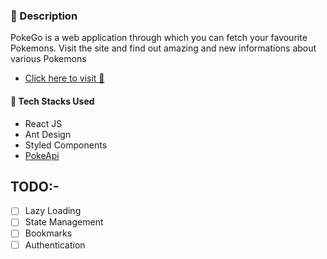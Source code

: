 ### 📇 Description

PokeGo is a web application through which you can fetch your favourite Pokemons.
Visit the site and find out amazing and new informations about various Pokemons

- [Click here to visit 🚀](https://mypokego.netlify.app/)

#### 🔧 Tech Stacks Used

- React JS
- Ant Design
- Styled Components
- [PokeApi](https://pokeapi.co/)



## TODO:-

- [ ] Lazy Loading
- [ ] State Management
- [ ] Bookmarks
- [ ] Authentication
